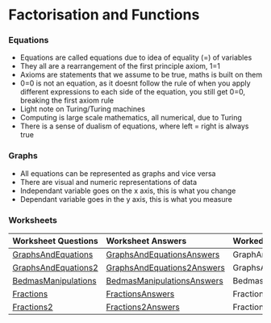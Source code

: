 # Factorisation and Functions

### Equations

* Equations are called equations due to idea of equality \(=\) of variables
* They all are a rearrangement of the first principle axiom, 1=1
* Axioms are statements that we assume to be true, maths is built on them
* 0=0 is not an equation, as it doesnt follow the rule of when you apply different expressions to each side of the equation, you still get 0=0, breaking the first axiom rule
* Light note on Turing/Turing machines
* Computing is large scale mathematics, all numerical, due to Turing
* There is a sense of dualism of equations, where left = right is always true

### Graphs

* All equations can be represented as graphs and vice versa
* There are visual and numeric representations of data
* Independant variable goes on the x axis, this is what you change
* Dependant variable goes in the y axis, this is what you measure

### Worksheets

| Worksheet Questions | Worksheet Answers | Worked Solutions |
| :--- | :--- | :--- |
| [GraphsAndEquations ](https://github.com/AdnanTech/maths-for-computing-worksheets/blob/master/equations-graphs-and-functions/GraphsAndEquations.pdf) | [GraphsAndEquationsAnswers](https://github.com/AdnanTech/maths-for-computing-worksheets/blob/master/equations-graphs-and-functions/GraphsAndEquationsAnswers.pdf) | GraphAndEquationsWorkedSolutions |
| [GraphsAndEquations2](https://github.com/AdnanTech/maths-for-computing-worksheets/blob/master/equations-graphs-and-functions/GraphsAndEquations2.pdf) | [GraphsAndEquations2Answers](https://github.com/AdnanTech/maths-for-computing-worksheets/blob/master/equations-graphs-and-functions/GraphsAndEquations2Answers.pdf) | GraphsAndEquations2WorkedSolutions |
| [BedmasManipulations](https://github.com/AdnanTech/maths-for-computing-worksheets/blob/master/equations-graphs-and-functions/BedmasManipulations.pdf) | [BedmasManipulationsAnswers](https://github.com/AdnanTech/maths-for-computing-worksheets/blob/master/equations-graphs-and-functions/BedmasManipulationsAnswers.pdf) | BedmasManipulationsWorkedSolutions |
| [Fractions](https://github.com/AdnanTech/maths-for-computing-worksheets/blob/master/equations-graphs-and-functions/Fractions.pdf) | [FractionsAnswers](https://github.com/AdnanTech/maths-for-computing-worksheets/blob/master/equations-graphs-and-functions/FractionsAnswers.pdf) | FractionsWorkedSolutions |
| [Fractions2](https://github.com/AdnanTech/maths-for-computing-worksheets/blob/master/equations-graphs-and-functions/Fractions2.pdf) | [Fractions2Answers](https://github.com/AdnanTech/maths-for-computing-worksheets/blob/master/equations-graphs-and-functions/Fractions2Answers.pdf) | Fractions2WorkedSolutions |



